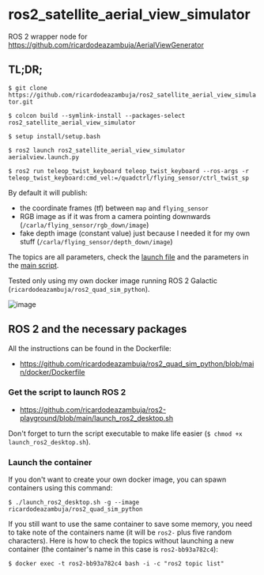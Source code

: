 # ros2_satellite_aerial_view_simulator
ROS 2 wrapper node for https://github.com/ricardodeazambuja/AerialViewGenerator

## TL;DR;
`$ git clone https://github.com/ricardodeazambuja/ros2_satellite_aerial_view_simulator.git`


`$ colcon build --symlink-install --packages-select ros2_satellite_aerial_view_simulator`

`$ setup install/setup.bash`

`$ ros2 launch ros2_satellite_aerial_view_simulator aerialview.launch.py`

`$ ros2 run teleop_twist_keyboard teleop_twist_keyboard --ros-args -r teleop_twist_keyboard:cmd_vel:=/quadctrl/flying_sensor/ctrl_twist_sp`

By default it will publish:
* the coordinate frames (tf) between `map` and `flying_sensor`
* RGB image as if it was from a camera pointing downwards (`/carla/flying_sensor/rgb_down/image`)
* fake depth image (constant value) just because I needed it for my own stuff (`/carla/flying_sensor/depth_down/image`)

The topics are all parameters, check the [launch file](src/ros2_satellite_aerial_view_simulator/ros2_satellite_aerial_view_simulator/launch/aerialview.launch.py) and the parameters in the [main script](src/ros2_satellite_aerial_view_simulator/ros2_satellite_aerial_view_simulator/ros2_satellite_aerial_view_simulator/aerialimages.py).

Tested only using my own docker image running ROS 2 Galactic (`ricardodeazambuja/ros2_quad_sim_python`).

![image](https://github.com/ricardodeazambuja/ros2_satellite_aerial_view_simulator/assets/6606382/1cc3f68c-ebb5-4ec5-9289-b51732fbcafb)

## ROS 2 and the necessary packages
All the instructions can be found in the Dockerfile: 
* https://github.com/ricardodeazambuja/ros2_quad_sim_python/blob/main/docker/Dockerfile


### Get the script to launch ROS 2
* https://github.com/ricardodeazambuja/ros2-playground/blob/main/launch_ros2_desktop.sh

Don't forget to turn the script executable to make life easier (`$ chmod +x launch_ros2_desktop.sh`).

### Launch the container
If you don't want to create your own docker image, you can spawn containers using this command:

```
$ ./launch_ros2_desktop.sh -g --image ricardodeazambuja/ros2_quad_sim_python
```

If you still want to use the same container to save some memory, you need to take note of the containers name (it will be `ros2-` plus five random characters). Here is how to check the topics without launching a new container (the container's name in this case is `ros2-bb93a782c4`):

```
$ docker exec -t ros2-bb93a782c4 bash -i -c "ros2 topic list"
```